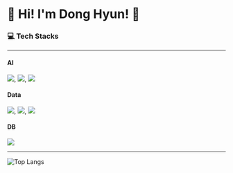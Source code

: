 # 🌟 Hi! I'm Dong Hyun! 🌟


### 💻 Tech Stacks
---
#### **AI**
<img src="https://img.shields.io/badge/scikit--learn-F7931E?style=flat&logo=scikit-learn&logoColor=white" />, <img src="https://img.shields.io/badge/PyTorch-EE4C2C?style=flat&logo=pytorch&logoColor=white" />, <img src="https://img.shields.io/badge/TensorFlow-FF6F00?style=flat&logo=tensorflow&logoColor=white" />

#### **Data**
<img src="https://img.shields.io/badge/Matplotlib-007ACC?style=flat&logo=python&logoColor=white" />, <img src="https://img.shields.io/badge/Plotly-3F4F75?style=flat&logo=plotly&logoColor=white" />, <img src="https://img.shields.io/badge/Seaborn-4E73AC?style=flat&logo=python&logoColor=white" />

#### **DB**
<img src="https://img.shields.io/badge/MySQL-4479A1?style=flat&logo=mysql&logoColor=white" />

---
![Top Langs](https://github-readme-stats.vercel.app/api/top-langs/?username=99echoo&layout=compact&theme=dracula)

